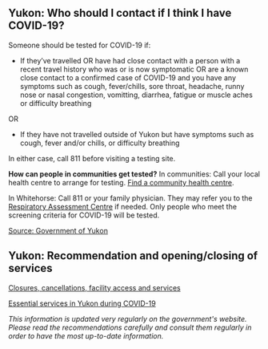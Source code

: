 ## Yukon: Who should I contact if I think I have COVID-19?

Someone should be tested for COVID-19 if:

- If they’ve travelled OR have had close contact with a person with a recent travel history who was or is now symptomatic OR are a known close contact to a confirmed case of COVID-19 and you have any symptoms such as cough, fever/chills, sore throat, headache, runny nose or nasal congestion, vomitting, diarrhea, fatigue or muscle aches or difficulty breathing

OR

- If they have not travelled outside of Yukon but have symptoms such as cough, fever and/or chills, or difficulty breathing

In either case, call 811 before visiting a testing site.

**How can people in communities get tested?**
In communities: Call your local health centre to arrange for testing. [Find a community health centre](https://yukon.ca/en/health-and-wellness/hospitals-and-health-centres/find-hospital-or-health-centre).

In Whitehorse: Call 811 or your family physician. They may refer you to the [Respiratory Assessment Centre](https://yukon.ca/en/find-respiratory-assessment-centre) if needed. Only people who meet the screening criteria for COVID-19 will be tested.

[Source: Government of Yukon](https://yukon.ca/en/common-questions-covid-19#testing)

## Yukon: Recommendation and opening/closing of services

[Closures, cancellations, facility access and services](https://yukon.ca/en/closures-cancellations-and-restricted-facility-access)

[Essential services in Yukon during COVID-19](https://yukon.ca/en/health-and-wellness/covid-19/essential-services-yukon-during-covid-19)

*This information is updated very regularly on the government's website. Please read the recommendations carefully and consult them regularly in order to have the most up-to-date information.*
